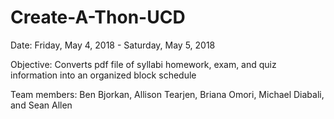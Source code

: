 # Create-A-Thon-UCD
Date: Friday, May 4, 2018 - Saturday, May 5, 2018

Objective: Converts pdf file of syllabi homework, exam, and quiz information into an organized block schedule

Team members: Ben Bjorkan, Allison Tearjen, Briana Omori, Michael Diabali, and Sean Allen
